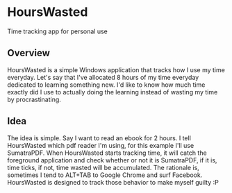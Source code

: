 # HoursWasted
Time tracking app for personal use

## Overview
HoursWasted is a simple Windows application that tracks how I use my time everyday. Let's say that I've allocated 8 hours of my time everyday dedicated to learning something new. I'd like to know how much time exactly did I use to actually doing the learning instead of wasting my time by procrastinating.

## Idea
The idea is simple. Say I want to read an ebook for 2 hours. I tell HoursWasted which pdf reader I'm using, for this example I'll use SumatraPDF. When HoursWasted starts tracking time, it will catch the foreground application and check whether or not it is SumatraPDF, if it is, time ticks, if not, time wasted will be accumulated. The rationale is, sometimes I tend to ALT+TAB to Google Chrome and surf Facebook. HoursWasted is designed to track those behavior to make myself guilty :P
